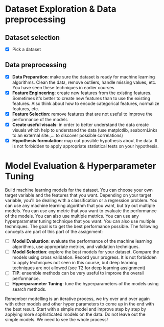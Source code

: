 # Dataset Exploration & Data preprocessing
## Dataset selection
- [x] Pick a dataset
## Data preprocessing
- [x] **Data Preparation**: make sure the dataset is ready for machine learning algorithms. Clean the data, remove outliers, handle missing values, etc. You have seen these techniques in earlier courses.
- [x] **Feature Engineering**: create new features from the existing features. Sometimes it's better to create new features than to use the existing features. Also think about how to encode categorical features, normalize features, etc.
- [x] **Feature Selection**: remove features that are not useful to improve the performance of the models
- [x] **Create useful visuals**: in order to better understand the data create visuals which help to understand the data (use matplotlib, seabornLinks to an external site.,... to discover possible correlations)
- [x] **Hypothesis formulation**: map out possible hypothesis about the data. It is not forbidden to apply appropriate statistical tests on your hypothesis.

# Model Evaluation & Hyperparameter Tuning
Build machine learning models for the dataset. You can choose your own target variable and the features that you want. Depending on your target variable, you'll be dealing with a classification or a regression problem. You can use any machine learning algorithm that you want, but try out multiple models. You can use any metric that you want to evaluate the performance of the models. You can also use multiple metrics. You can use any hyperparameter tuning technique that you want. You can also use multiple techniques. The goal is to get the best performance possible. The following concepts are part of this part of the assignment:

- [ ] **Model Evaluation**: evaluate the performance of the machine learning algorithms, use appropriate metrics, and validation techniques.
- [ ] **Model Selection**: explore the best models for your dataset. Compare the models using cross validation. Record your progress. It is not forbidden to apply techniques not seen in this course, but deep learning techniques are not allowed (see T2 for deep learning assignment)
- [ ] **TIP**: ensemble methods can be very useful to improve the overall performance.
- [ ] **Hyperparameter Tuning**: tune the hyperparameters of the models using search methods.

Remember modelling is an iterative process, we try over and over again with other models and other hyper parameters to come up in the end with the best result. Start with a simple model and improve step by step by applying more sophisticated models on the data. Do not leave out the simple models. We need to see the whole process!

